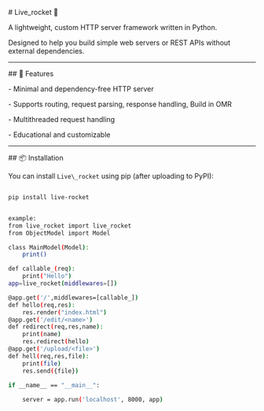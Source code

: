 \# Live\_rocket 🚀



A lightweight, custom HTTP server framework written in Python.  

Designed to help you build simple web servers or REST APIs without external dependencies.



---



\## 🔧 Features



\- Minimal and dependency-free HTTP server

\- Supports routing, request parsing, response handling, Build in OMR

\- Multithreaded request handling

\- Educational and customizable



---



\## 📦 Installation



You can install `Live\_rocket` using pip (after uploading to PyPI):



```bash

pip install live-rocket


example:
from live_rocket import live_rocket
from ObjectModel import Model

class MainModel(Model):
    print()

def callable_(req):
    print("Hello")
app=live_rocket(middlewares=[])

@app.get('/',middlewares=[callable_])
def hello(req,res):
    res.render("index.html")
@app.get('/edit/<name>')
def redirect(req,res,name):
    print(name)
    res.redirect(hello)   
@app.get('/upload/<file>') 
def hell(req,res,file):
    print(file)
    res.send({file})
    
if __name__ == "__main__":

    server = app.run('localhost', 8000, app)